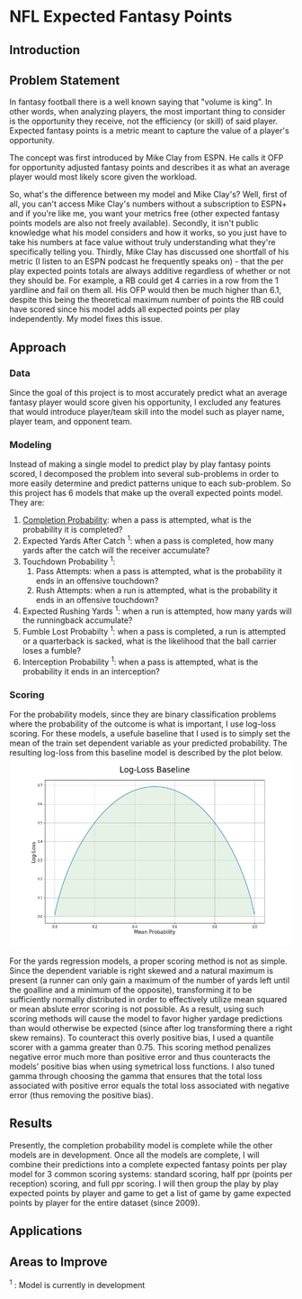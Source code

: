 # NFL Expected Fantasy Points

## Introduction

## Problem Statement

In fantasy football there is a well known saying that "volume is king". In other words, when analyzing players, the most important thing to consider is the opportunity they receive, not the efficiency (or skill) of said player. Expected fantasy points is a metric meant to capture the value of a player's opportunity. 

The concept was first introduced by Mike Clay from ESPN. He calls it OFP for opportunity adjusted fantasy points and describes it as what an average player would most likely score given the workload. 

So, what's the difference between my model and Mike Clay's? Well, first of all, you can't access Mike Clay's numbers without a subscription to ESPN+ and if you're like me, you want your metrics free (other expected fantasy points models are also not freely available). Secondly, it isn't public knowledge what his model considers and how it works, so you just have to take his numbers at face value without truly understanding what they're specifically telling you. Thirdly, Mike Clay has discussed one shortfall of his metric (I listen to an ESPN podcast he frequently speaks on) - that the per play expected points totals are always additive regardless of whether or not they should be. For example, a RB could get 4 carries in a row from the 1 yardline and fail on them all. His OFP would then be much higher than 6.1, despite this being the theoretical maximum number of points the RB could have scored since his model adds all expected points per play independently. My model fixes this issue.

## Approach

### Data
Since the goal of this project is to most accurately predict what an average fantasy player would score given his opportunity, I excluded any features that would introduce player/team skill into the model such as player name, player team, and opponent team.

### Modeling
Instead of making a single model to predict play by play fantasy points scored, I decomposed the problem into several sub-problems in order to more easily determine and predict patterns unique to each sub-problem. So this project has 6 models that make up the overall expected points model. They are:
1. [Completion Probability](https://github.com/willmscaleb/Personal-Data-Projects/tree/main/NFL%20Expected%20Fantasy%20Points/Completion%20Probability%20Model): when a pass is attempted, what is the probability it is completed?
2. Expected Yards After Catch <sup>1</sup>: when a pass is completed, how many yards after the catch will the receiver accumulate?
3. Touchdown Probability <sup>1</sup>: 
    1. Pass Attempts: when a pass is attempted, what is the probability it ends in an offensive touchdown?
    2. Rush Attempts: when a run is attempted, what is the probability it ends in an offensive touchdown?
4. Expected Rushing Yards <sup>1</sup>: when a run is attempted, how many yards will the runningback accumulate?
5. Fumble Lost Probabilty <sup>1</sup>: when a pass is completed, a run is attempted or a quarterback is sacked, what is the likelihood that the ball carrier loses a fumble? 
6. Interception Probability <sup>1</sup>: when a pass is attempted, what is the probability it ends in an interception?

### Scoring
For the probability models, since they are binary classification problems where the probability of the outcome is what is important, I use log-loss scoring. For these models, a usefule baseline that I used is to simply set the mean of the train set dependent variable as your predicted probability. The resulting log-loss from this baseline model is described by the plot below.
![](Images/logloss.png)

For the yards regression models, a proper scoring method is not as simple. Since the dependent variable is right skewed and a natural maximum is present (a runner can only gain a maximum of the number of yards left until the goalline and a minimum of the opposite), transforming it to be sufficiently normally distributed in order to effectively utilize mean squared or mean abslute error scoring is not possible. As a result, using such scoring methods will cause the model to favor higher yardage predictions than would otherwise be expected (since after log transforming there a right skew remains). To counteract this overly positive bias, I used a quantile scorer with a gamma greater than 0.75. This scoring method penalizes negative error much more than positive error and thus counteracts the models' positive bias when using symetrical loss functions. I also tuned gamma through choosing the gamma that ensures that the total loss associated with positive error equals the total loss associated with negative error (thus removing the positive bias).


## Results



Presently, the completion probability model is complete while the other models are in development. Once all the models are complete, I will combine their predictions into a complete expected fantasy points per play model for 3 common scoring systems: standard scoring, half ppr (points per reception) scoring, and full ppr scoring. I will then group the play by play expected points by player and game to get a list of game by game expected points by player for the entire dataset (since 2009).

## Applications

## Areas to Improve


<sup>1</sup> : Model is currently in development
